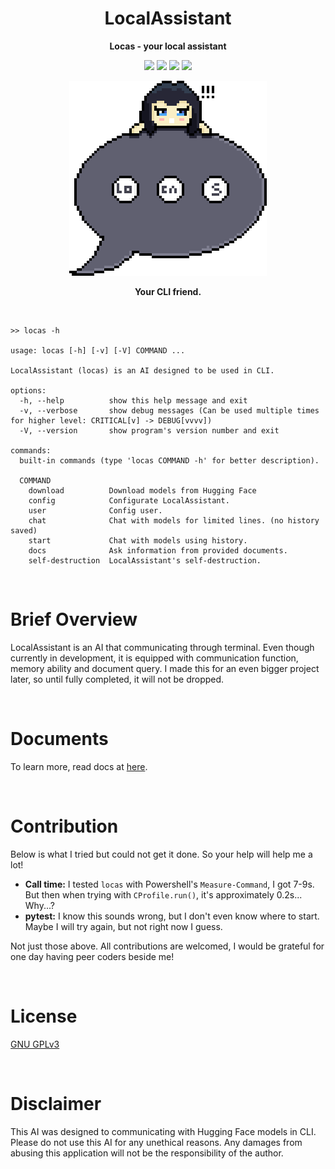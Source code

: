 <div align="center">

# LocalAssistant

**Locas - your local assistant**

[![][latest-release-shield]][latest-release-url]
[![][latest-commit-shield]][latest-commit-url]
[![][pypi-shield]][pypi-url]
[![][python-shield]][python-url]

[latest-release-shield]: https://badgen.net/github/release/Linos1391/LocalAssistant/development?icon=github
[latest-release-url]: https://github.com/Linos1391/LocalAssistant/releases/latest
[latest-commit-shield]: https://badgen.net/github/last-commit/Linos1391/LocalAssistant/main?icon=github
[latest-commit-url]: https://github.com/Linos1391/LocalAssistant/commits/main
[pypi-shield]: https://img.shields.io/badge/pypi-LocalAssistant-blue
[pypi-url]: https://pypi.org/project/LocalAssistant/
[python-shield]: https://img.shields.io/badge/python-3.10+-yellow
[python-url]: https://www.python.org/downloads/

![icon](https://github.com/Linos1391/LocalAssistant/blob/main/docs/asset/icon.png?raw=true)

**Your CLI friend.**

</div>

<br>

```
>> locas -h

usage: locas [-h] [-v] [-V] COMMAND ...

LocalAssistant (locas) is an AI designed to be used in CLI.

options:
  -h, --help          show this help message and exit
  -v, --verbose       show debug messages (Can be used multiple times for higher level: CRITICAL[v] -> DEBUG[vvvv])
  -V, --version       show program's version number and exit

commands:
  built-in commands (type 'locas COMMAND -h' for better description).

  COMMAND
    download          Download models from Hugging Face
    config            Configurate LocalAssistant.
    user              Config user.
    chat              Chat with models for limited lines. (no history saved)
    start             Chat with models using history.
    docs              Ask information from provided documents.
    self-destruction  LocalAssistant's self-destruction.
```

<br>

# Brief Overview

LocalAssistant is an AI that communicating through terminal. Even though currently in development, it is equipped with communication function, memory ability and document query. I made this for an even bigger project later, so until fully completed, it will not be dropped.

<br>

# Documents

To learn more, read docs at [here](https://localassistant.readthedocs.io/en/latest/).

<br>

# Contribution

Below is what I tried but could not get it done. So your help will help me a lot!

- **Call time:** I tested `locas` with Powershell's `Measure-Command`, I got 7-9s. But then when trying with `CProfile.run()`, it's approximately 0.2s... Why...?
- **pytest:** I know this sounds wrong, but I don't even know where to start. Maybe I will try again, but not right now I guess.

Not just those above. All contributions are welcomed, I would be grateful for one day having peer coders beside me!

<br>

# License

[GNU GPLv3](LICENSE)

<br>

# Disclaimer

This AI was designed to communicating with Hugging Face models in CLI. Please do not use this AI for any unethical reasons. Any damages from abusing this application will not be the responsibility of the author.
